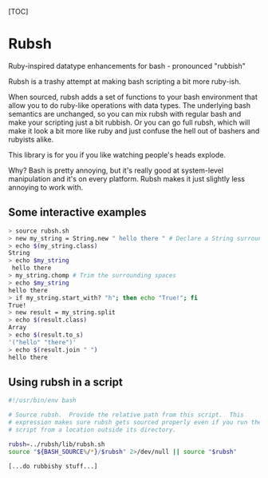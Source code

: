 [TOC]

# Rubsh

Ruby-inspired datatype enhancements for bash - pronounced "rubbish"

Rubsh is a trashy attempt at making bash scripting a bit more ruby-ish.

When sourced, rubsh adds a set of functions to your bash environment
that allow you to do ruby-like operations with data types.  The
underlying bash semantics are unchanged, so you can mix rubsh with
regular bash and make your scripting just a bit rubbish.  Or you can go
full rubsh, which will make it look a bit more like ruby and just
confuse the hell out of bashers and rubyists alike.

This library is for you if you like watching people's heads explode.

Why?  Bash is pretty annoying, but it's really good at system-level
manipulation and it's on every platform.  Rubsh makes it just slightly
less annoying to work with.

## Some interactive examples

~~~bash
> source rubsh.sh
> new my_string = String.new " hello there " # Declare a String surrounded by spaces
> echo $(my_string.class)
String
> echo $my_string
 hello there
> my_string.chomp # Trim the surrounding spaces
> echo $my_string
hello there
> if my_string.start_with? "h"; then echo "True!"; fi
True!
> new result = my_string.split
> echo $(result.class)
Array
> echo $(result.to_s)
'("hello" "there")'
> echo $(result.join " ")
hello there
~~~

## Using rubsh in a script

~~~bash
#!/usr/bin/env bash

# Source rubsh.  Provide the relative path from this script.  This
# expression makes sure rubsh gets sourced properly even if you run the
# script from a location outside its directory.

rubsh=../rubsh/lib/rubsh.sh
source "${BASH_SOURCE%/*}/$rubsh" 2>/dev/null || source "$rubsh"

[...do rubbishy stuff...]
~~~

